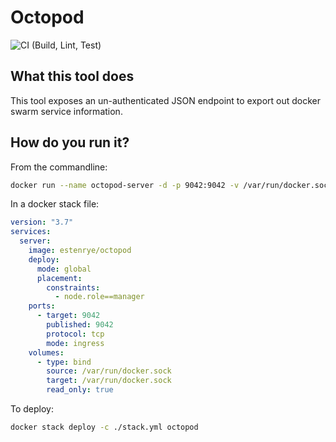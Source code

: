 # Octopod

![CI (Build, Lint, Test)](https://github.com/estenrye/octopod/workflows/CI%20(Build,%20Lint,%20Test)/badge.svg)

## What this tool does

This tool exposes an un-authenticated JSON endpoint to export out docker swarm service information.

## How do you run it?

From the commandline:
```bash
docker run --name octopod-server -d -p 9042:9042 -v /var/run/docker.sock:/var/run/docker.sock:ro estenrye/octopod
```

In a docker stack file:
```yaml
version: "3.7"
services:
  server:
    image: estenrye/octopod
    deploy:
      mode: global
      placement:
        constraints:
          - node.role==manager
    ports:
      - target: 9042
        published: 9042
        protocol: tcp
        mode: ingress
    volumes:
      - type: bind
        source: /var/run/docker.sock
        target: /var/run/docker.sock
        read_only: true
```
To deploy:
```bash
docker stack deploy -c ./stack.yml octopod
```
